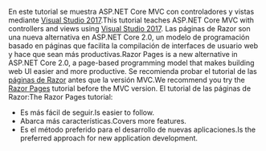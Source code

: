 <span data-ttu-id="d4311-101">En este tutorial se muestra ASP.NET Core MVC con controladores y vistas mediante [Visual Studio 2017](https://www.visualstudio.com/).</span><span class="sxs-lookup"><span data-stu-id="d4311-101">This tutorial teaches ASP.NET Core MVC with controllers and views using [Visual Studio 2017](https://www.visualstudio.com/).</span></span> <span data-ttu-id="d4311-102">Las páginas de Razor son una nueva alternativa en ASP.NET Core 2.0, un modelo de programación basado en páginas que facilita la compilación de interfaces de usuario web y hace que sean más productivas.</span><span class="sxs-lookup"><span data-stu-id="d4311-102">Razor Pages is a new alternative in ASP.NET Core 2.0, a page-based programming model that makes building web UI easier and more productive.</span></span> <span data-ttu-id="d4311-103">Se recomienda probar el tutorial de las [páginas de Razor](xref:mvc/razor-pages/index) antes que la versión MVC.</span><span class="sxs-lookup"><span data-stu-id="d4311-103">We recommend you try the [Razor Pages](xref:mvc/razor-pages/index) tutorial before the MVC version.</span></span> <span data-ttu-id="d4311-104">El tutorial de las páginas de Razor:</span><span class="sxs-lookup"><span data-stu-id="d4311-104">The Razor Pages tutorial:</span></span>

* <span data-ttu-id="d4311-105">Es más fácil de seguir.</span><span class="sxs-lookup"><span data-stu-id="d4311-105">Is easier to follow.</span></span>
* <span data-ttu-id="d4311-106">Abarca más características.</span><span class="sxs-lookup"><span data-stu-id="d4311-106">Covers more features.</span></span>
* <span data-ttu-id="d4311-107">Es el método preferido para el desarrollo de nuevas aplicaciones.</span><span class="sxs-lookup"><span data-stu-id="d4311-107">Is the preferred approach for new application development.</span></span>